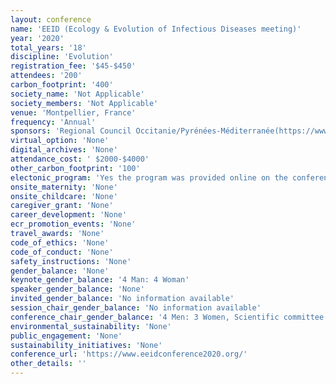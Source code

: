 ```yaml
---
layout: conference 
name: 'EEID (Ecology & Evolution of Infectious Diseases meeting)'
year: '2020'
total_years: '18'
discipline: 'Evolution'
registration_fee: '$45-$450'
attendees: '200'
carbon_footprint: '400'
society_name: 'Not Applicable'
society_members: 'Not Applicable'
venue: 'Montpellier, France'
frequency: 'Annual'
sponsors: 'Regional Council Occitanie/Pyrénées-Méditerranée(https://www.laregion.fr/-W(https://www.montpellier3m.fr/), Montpellier urban community (https://www.montpellier3m.fr/), I-site MUSE (Montpellier University of Excellence)(https://muse.edu.umontpellier.fr/en/muse-i-site/), Montpellier Research Observatory of the Environment CNRS-Université of Montpellier-IRD-IRSTEA(https://oreme.org/), INRAE(NRAE (French National Institute for Agricultural Research)), IRD (French National Research – Institute for Sustainable Development)(), Infectious Diseases and Vectors: Ecology, Genetics, Evolution and Control(https://www.mivegec.ird.fr/en/), Mediterranean Centre for Environment and Biodiversity Laboratory of Excellence(http://www.labex-cemeb.org/en),Doctoral School GAIA (https://gaia.umontpellier.fr/), CNRS /INEE – Institute of Ecology and Environment(https://inee.cnrs.fr/), Agropolis fondation (https://www.agropolis-fondation.fr/?lang=en), CBGP(Centre for Biology and Management of Populations) (https://www.agropolis-fondation.fr/?lang=en), French research center in Ecology and Evolutionary Ecology(https://www.cefe.cnrs.fr/en/).'
virtual_option: 'None'
digital_archives: 'None'
attendance_cost: ' $2000-$4000'
other_carbon_footprint: '100'
electonic_program: 'Yes the program was provided online on the conference website.'
onsite_maternity: 'None'
onsite_childcare: 'None'
caregiver_grant: 'None'
career_development: 'None'
ecr_promotion_events: 'None'
travel_awards: 'None'
code_of_ethics: 'None'
code_of_conduct: 'None'
safety_instructions: 'None'
gender_balance: 'None'
keynote_gender_balance: '4 Man: 4 Woman'
speaker_gender_balance: 'None'
invited_gender_balance: 'No information available'
session_chair_gender_balance: 'No information available'
conference_chair_gender_balance: '4 Men: 3 Women, Scientific committee: 8 Men: 8 Women'
environmental_sustainability: 'None'
public_engagement: 'None'
sustainability_initiatives: 'None'
conference_url: 'https://www.eeidconference2020.org/'
other_details: ''
---
```

